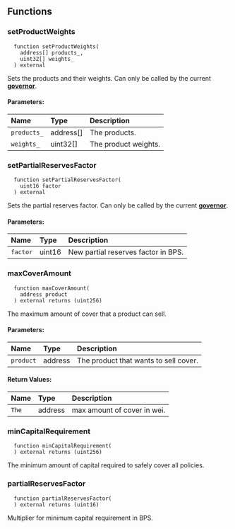 


## Functions
### setProductWeights
```solidity
  function setProductWeights(
    address[] products_,
    uint32[] weights_
  ) external
```
Sets the products and their weights.
Can only be called by the current [**governor**](/docs/user-docs/Governance).


#### Parameters:
| Name | Type | Description                                                          |
| :--- | :--- | :------------------------------------------------------------------- |
|`products_` | address[] | The products.
|`weights_` | uint32[] | The product weights.

### setPartialReservesFactor
```solidity
  function setPartialReservesFactor(
    uint16 factor
  ) external
```
Sets the partial reserves factor.
Can only be called by the current [**governor**](/docs/user-docs/Governance).


#### Parameters:
| Name | Type | Description                                                          |
| :--- | :--- | :------------------------------------------------------------------- |
|`factor` | uint16 | New partial reserves factor in BPS.

### maxCoverAmount
```solidity
  function maxCoverAmount(
    address product
  ) external returns (uint256)
```
The maximum amount of cover that a product can sell.


#### Parameters:
| Name | Type | Description                                                          |
| :--- | :--- | :------------------------------------------------------------------- |
|`product` | address | The product that wants to sell cover.

#### Return Values:
| Name                           | Type          | Description                                                                  |
| :----------------------------- | :------------ | :--------------------------------------------------------------------------- |
|`The`| address | max amount of cover in wei.
### minCapitalRequirement
```solidity
  function minCapitalRequirement(
  ) external returns (uint256)
```
The minimum amount of capital required to safely cover all policies.



### partialReservesFactor
```solidity
  function partialReservesFactor(
  ) external returns (uint16)
```
Multiplier for minimum capital requirement in BPS.




